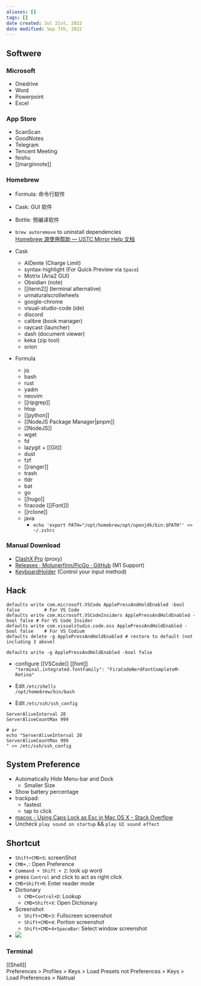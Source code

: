 ```yaml
---
aliases: []
tags: [] 
date created: Jul 21st, 2022
date modified: Sep 7th, 2022
---
```

## Softwere
### Microsoft
- Onedrive
- Word
- Powerpoint
- Excel

### App Store
- ScanScan
- GoodNotes
- Telegram
- Tencent Meeting
- feishu
- [[marginnote]]


### Homebrew
- Formula: 命令行软件
- Cask: GUI 软件
- Bottle: 预编译软件

- `brew autoremove` to uninstall dependencies  
[Homebrew 源使用帮助 — USTC Mirror Help 文档](https://mirrors.ustc.edu.cn/help/brew.git.html)
- Cask
	- AlDente (Charge Limit)
	- syntax-highlight (For Quick Preview via `Space`)
	- Motrix (Aria2 GUI)
	- Obsidian (note)
	- [[iterm2]] (terminal alternative)
	- unnaturalscrollwheels
	- google-chrome
	- visual-studio-code (ide)
	- discord
	- calibre (book manager)
	- raycast (launcher)
	- dash (document viewer)
	- keka (zip tool)
	- orion

- Formula
	- jq
	- bash
	- rust
	- yadm
	- neovim
	- [[ripgrep]]
	- htop
	- [[python]]
	- [[NodeJS Package Manager|pnpm]] 
	- [[NodeJS]]
	- wget
	- fd
	- lazygit + [[Git]]
	- dust
	- fzf
	- [[ranger]]
	- trash
	- tldr
	- bat
	- go
	- [[hugo]]
	- firacode ([[Font]])
	- [[rclone]]
	- java
		- `echo 'export PATH="/opt/homebrew/opt/openjdk/bin:$PATH"' >> ~/.zshrc`

### Manual Download
- [ClashX Pro](https://install.appcenter.ms/users/clashx/apps/clashx-pro/distribution_groups/public) (proxy)
- [Releases · Molunerfinn/PicGo · GitHub](https://github.com/Molunerfinn/PicGo/releases) (M1 Support)
- [KeyboardHolder](https://keyboardholder.leavesc.com/en-us/) (Control your input method)

## Hack

```
defaults write com.microsoft.VSCode ApplePressAndHoldEnabled -bool false         # For VS Code
defaults write com.microsoft.VSCodeInsiders ApplePressAndHoldEnabled -bool false # For VS Code Insider
defaults write com.visualstudio.code.oss ApplePressAndHoldEnabled -bool false    # For VS Codium
defaults delete -g ApplePressAndHoldEnabled # restore to default (not including 3 above)

defaults write -g ApplePressAndHoldEnabled -bool false
```

- configure [[VSCode]] [[font]]  
`"terminal.integrated.fontFamily": "FiraCodeNerdFontCompleteM-Retina"`

- Edit `/etc/shells`  
`/opt/homebrew/bin/bash`

- Edit `/etc/ssh/ssh_config`

```
ServerAliveInterval 20
ServerAliveCountMax 999

# or
echo "ServerAliveInterval 20
ServerAliveCountMax 999
" >> /etc/ssh/ssh_config
```

## System Preference
- Automatically Hide Menu-bar and Dock
	- Smaller Size
- Show battery percentage
- trackpad:
	- fastest
	- tap to click
- [macos - Using Caps Lock as Esc in Mac OS X - Stack Overflow](https://stackoverflow.com/questions/127591/using-caps-lock-as-esc-in-mac-os-x)
- Uncheck `play sound on startup` && `play UI sound effect`


## Shortcut
- `Shift+CMD+5`: screenShot
- `CMD+,`: Open Preference
- `Command + Shift + Z`: look up word
- press `Control` and click to act as right click
- `CMD+Shift+R`: Enter reader mode
- Dictionary
	- `CMD+Control+D`: Lookup
	- `CMD+Shift+X`: Open Dictionary
- Screenshot
	- `Shift+CMD+3`: Fullscreen screenshot 
	- `Shift+CMD+4`: Portion screenshot
	- `Shift+CMD+4+SpaceBar`: Select window screenshot
- ![](https://img.ynchen.me/2022/07/1ee4ed251c07ded5b5da043191d02497.png)


### Terminal
[[Shell]]  
Preferences > Profiles > Keys > Load Presets not Preferences > Keys > Load Preferences > Natrual
